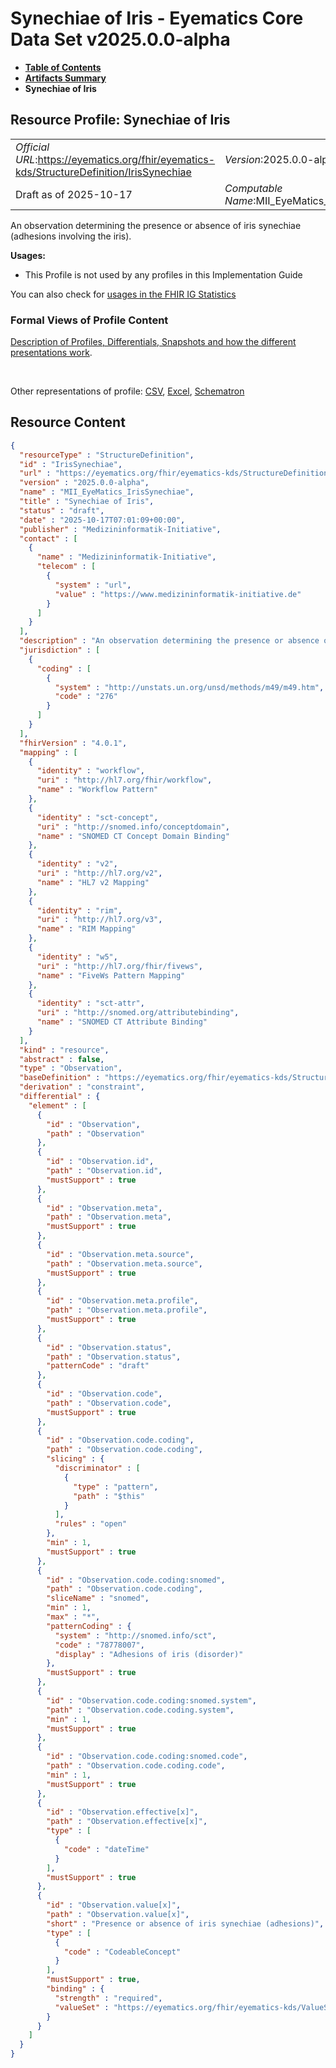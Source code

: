 # Synechiae of Iris - Eyematics Core Data Set v2025.0.0-alpha

* [**Table of Contents**](toc.md)
* [**Artifacts Summary**](artifacts.md)
* **Synechiae of Iris**

## Resource Profile: Synechiae of Iris 

| | |
| :--- | :--- |
| *Official URL*:https://eyematics.org/fhir/eyematics-kds/StructureDefinition/IrisSynechiae | *Version*:2025.0.0-alpha |
| Draft as of 2025-10-17 | *Computable Name*:MII_EyeMatics_IrisSynechiae |

 
An observation determining the presence or absence of iris synechiae (adhesions involving the iris). 

**Usages:**

* This Profile is not used by any profiles in this Implementation Guide

You can also check for [usages in the FHIR IG Statistics](https://packages2.fhir.org/xig/eyematics-kerndatensatz|current/StructureDefinition/IrisSynechiae)

### Formal Views of Profile Content

 [Description of Profiles, Differentials, Snapshots and how the different presentations work](http://build.fhir.org/ig/FHIR/ig-guidance/readingIgs.html#structure-definitions). 

 

Other representations of profile: [CSV](StructureDefinition-IrisSynechiae.csv), [Excel](StructureDefinition-IrisSynechiae.xlsx), [Schematron](StructureDefinition-IrisSynechiae.sch) 



## Resource Content

```json
{
  "resourceType" : "StructureDefinition",
  "id" : "IrisSynechiae",
  "url" : "https://eyematics.org/fhir/eyematics-kds/StructureDefinition/IrisSynechiae",
  "version" : "2025.0.0-alpha",
  "name" : "MII_EyeMatics_IrisSynechiae",
  "title" : "Synechiae of Iris",
  "status" : "draft",
  "date" : "2025-10-17T07:01:09+00:00",
  "publisher" : "Medizininformatik-Initiative",
  "contact" : [
    {
      "name" : "Medizininformatik-Initiative",
      "telecom" : [
        {
          "system" : "url",
          "value" : "https://www.medizininformatik-initiative.de"
        }
      ]
    }
  ],
  "description" : "An observation determining the presence or absence of iris synechiae (adhesions involving the iris).",
  "jurisdiction" : [
    {
      "coding" : [
        {
          "system" : "http://unstats.un.org/unsd/methods/m49/m49.htm",
          "code" : "276"
        }
      ]
    }
  ],
  "fhirVersion" : "4.0.1",
  "mapping" : [
    {
      "identity" : "workflow",
      "uri" : "http://hl7.org/fhir/workflow",
      "name" : "Workflow Pattern"
    },
    {
      "identity" : "sct-concept",
      "uri" : "http://snomed.info/conceptdomain",
      "name" : "SNOMED CT Concept Domain Binding"
    },
    {
      "identity" : "v2",
      "uri" : "http://hl7.org/v2",
      "name" : "HL7 v2 Mapping"
    },
    {
      "identity" : "rim",
      "uri" : "http://hl7.org/v3",
      "name" : "RIM Mapping"
    },
    {
      "identity" : "w5",
      "uri" : "http://hl7.org/fhir/fivews",
      "name" : "FiveWs Pattern Mapping"
    },
    {
      "identity" : "sct-attr",
      "uri" : "http://snomed.org/attributebinding",
      "name" : "SNOMED CT Attribute Binding"
    }
  ],
  "kind" : "resource",
  "abstract" : false,
  "type" : "Observation",
  "baseDefinition" : "https://eyematics.org/fhir/eyematics-kds/StructureDefinition/OphthalmicObservation",
  "derivation" : "constraint",
  "differential" : {
    "element" : [
      {
        "id" : "Observation",
        "path" : "Observation"
      },
      {
        "id" : "Observation.id",
        "path" : "Observation.id",
        "mustSupport" : true
      },
      {
        "id" : "Observation.meta",
        "path" : "Observation.meta",
        "mustSupport" : true
      },
      {
        "id" : "Observation.meta.source",
        "path" : "Observation.meta.source",
        "mustSupport" : true
      },
      {
        "id" : "Observation.meta.profile",
        "path" : "Observation.meta.profile",
        "mustSupport" : true
      },
      {
        "id" : "Observation.status",
        "path" : "Observation.status",
        "patternCode" : "draft"
      },
      {
        "id" : "Observation.code",
        "path" : "Observation.code",
        "mustSupport" : true
      },
      {
        "id" : "Observation.code.coding",
        "path" : "Observation.code.coding",
        "slicing" : {
          "discriminator" : [
            {
              "type" : "pattern",
              "path" : "$this"
            }
          ],
          "rules" : "open"
        },
        "min" : 1,
        "mustSupport" : true
      },
      {
        "id" : "Observation.code.coding:snomed",
        "path" : "Observation.code.coding",
        "sliceName" : "snomed",
        "min" : 1,
        "max" : "*",
        "patternCoding" : {
          "system" : "http://snomed.info/sct",
          "code" : "78778007",
          "display" : "Adhesions of iris (disorder)"
        },
        "mustSupport" : true
      },
      {
        "id" : "Observation.code.coding:snomed.system",
        "path" : "Observation.code.coding.system",
        "min" : 1,
        "mustSupport" : true
      },
      {
        "id" : "Observation.code.coding:snomed.code",
        "path" : "Observation.code.coding.code",
        "min" : 1,
        "mustSupport" : true
      },
      {
        "id" : "Observation.effective[x]",
        "path" : "Observation.effective[x]",
        "type" : [
          {
            "code" : "dateTime"
          }
        ],
        "mustSupport" : true
      },
      {
        "id" : "Observation.value[x]",
        "path" : "Observation.value[x]",
        "short" : "Presence or absence of iris synechiae (adhesions)",
        "type" : [
          {
            "code" : "CodeableConcept"
          }
        ],
        "mustSupport" : true,
        "binding" : {
          "strength" : "required",
          "valueSet" : "https://eyematics.org/fhir/eyematics-kds/ValueSet/Present-Absent"
        }
      }
    ]
  }
}

```
